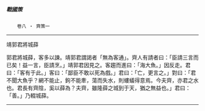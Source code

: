 

##### 戰國策
　　`卷八 ‧ 齊策一`

* * *

靖郭君將城薛

郭君將城薛，客多以諫。靖郭君謂謁者「無為客通」。齊人有請者曰：「臣請三言而已矣！益一言，臣請烹。」靖郭君因見之。客趨而進曰：「海大魚。」因反走。君曰：「客有于此。」客曰：「鄙臣不敢以死為戲。」君曰：「亡，更言之。」對曰：「君不聞大魚乎？網不能止，鉤不能牽，蕩而失水，則螻蟻得意焉。今夫齊，亦君之水也。君長有齊陰，奚以薛為？夫齊，雖隆薛之城到于天，猶之無益也。」君曰：「善。」乃輟城薛。

* * *

